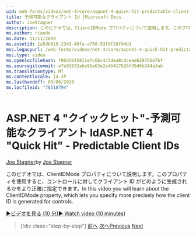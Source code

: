 ```yaml
---
uid: web-forms/videos/net-4/core/aspnet-4-quick-hit-predictable-client-ids
title: 予測可能なクライアント Id |Microsoft Docs
author: JoeStagner
description: このビデオでは、ClientIDMode プロパティについて説明します。このプロパティを使用すると、コントロールに対してクライアント ID がどのように生成されるかをより正確に指定できます。
ms.author: riande
ms.date: 11/11/2009
ms.assetid: 1a5db019-2349-49fa-a750-53f8f26f94b3
msc.legacyurl: /web-forms/videos/net-4/core/aspnet-4-quick-hit-predictable-client-ids
msc.type: video
ms.openlocfilehash: f06dd645811e7c6bc4c5dea8cdceae629756e7bf
ms.sourcegitcommit: e7e91932a6e91a63e2e46417626f39d6b244a3ab
ms.translationtype: MT
ms.contentlocale: ja-JP
ms.lasthandoff: 03/06/2020
ms.locfileid: "78518794"
---
```

# <a name="aspnet-4-quick-hit---predictable-client-ids"></a><span data-ttu-id="da48b-103">ASP.NET 4 "クイックヒット"-予測可能なクライアント Id</span><span class="sxs-lookup"><span data-stu-id="da48b-103">ASP.NET 4 "Quick Hit" - Predictable Client IDs</span></span>

<span data-ttu-id="da48b-104">[Joe Stagner](https://github.com/JoeStagner)</span><span class="sxs-lookup"><span data-stu-id="da48b-104">by [Joe Stagner](https://github.com/JoeStagner)</span></span>

<span data-ttu-id="da48b-105">このビデオでは、ClientIDMode プロパティについて説明します。このプロパティを使用すると、コントロールに対してクライアント ID がどのように生成されるかをより正確に指定できます。</span><span class="sxs-lookup"><span data-stu-id="da48b-105">In this video you will learn about the ClientIDMode property, which lets you specify more precisely how the client ID is generated for controls.</span></span> 

[<span data-ttu-id="da48b-106">&#9654;ビデオを見る (10 分)</span><span class="sxs-lookup"><span data-stu-id="da48b-106">&#9654; Watch video (10 minutes)</span></span>](https://channel9.msdn.com/Blogs/ASP-NET-Site-Videos/aspnet-4-quick-hit-predictable-client-ids)

> [!div class="step-by-step"]
> <span data-ttu-id="da48b-107">[前へ](aspnet-4-quick-hit-clean-webconfig-files.md)
> [次へ](aspnet-4-quick-hit-the-htmlencoder-utility-method.md)</span><span class="sxs-lookup"><span data-stu-id="da48b-107">[Previous](aspnet-4-quick-hit-clean-webconfig-files.md)
[Next](aspnet-4-quick-hit-the-htmlencoder-utility-method.md)</span></span>

